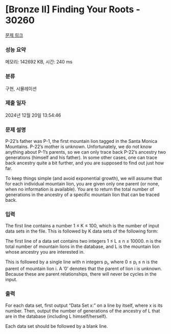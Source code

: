 # [Bronze II] Finding Your Roots - 30260 

[문제 링크](https://www.acmicpc.net/problem/30260) 

### 성능 요약

메모리: 142692 KB, 시간: 240 ms

### 분류

구현, 시뮬레이션

### 제출 일자

2024년 12월 20일 13:54:46

### 문제 설명

<p style="user-select: auto !important;">P-22’s father was P-1, the first mountain lion tagged in the Santa Monica Mountains. P-22’s mother is unknown. Unfortunately, we do not know anything about P-1’s parents, so we can only trace back P-22’s ancestry two generations (himself and his father). In some other cases, one can trace back ancestry quite a bit further, and you are supposed to find out just how far.</p>

<p style="user-select: auto !important;">To keep things simple (and avoid exponential growth), we will assume that for each individual mountain lion, you are given only one parent (or none, when no information is available). You are to return the total number of generations in the ancestry of a specific mountain lion that can be traced back.</p>

### 입력 

 <p style="user-select: auto !important;">The first line contains a number 1 ≤ K ≤ 100, which is the number of input data sets in the file. This is followed by K data sets of the following form:</p>

<p style="user-select: auto !important;">The first line of a data set contains two integers 1 ≤ L ≤ n ≤ 10000. n is the total number of mountain lions in the database, and L is the mountain lion whose ancestry you are interested in.</p>

<p style="user-select: auto !important;">This is followed by a single line with n integers p<sub style="user-select: auto !important;">i</sub>, where 0 ≤ p<sub style="user-select: auto !important;">i</sub> ≤ n is the parent of mountain lion i. A ’0’ denotes that the parent of lion i is unknown. Because these are parent relationships, there will never be cycles in the input.</p>

### 출력 

 <p style="user-select: auto !important;">For each data set, first output “Data Set x:” on a line by itself, where x is its number. Then, output the number of generations of the ancestry of L that are in the database (including L himself/herself).</p>

<p style="user-select: auto !important;">Each data set should be followed by a blank line.</p>

